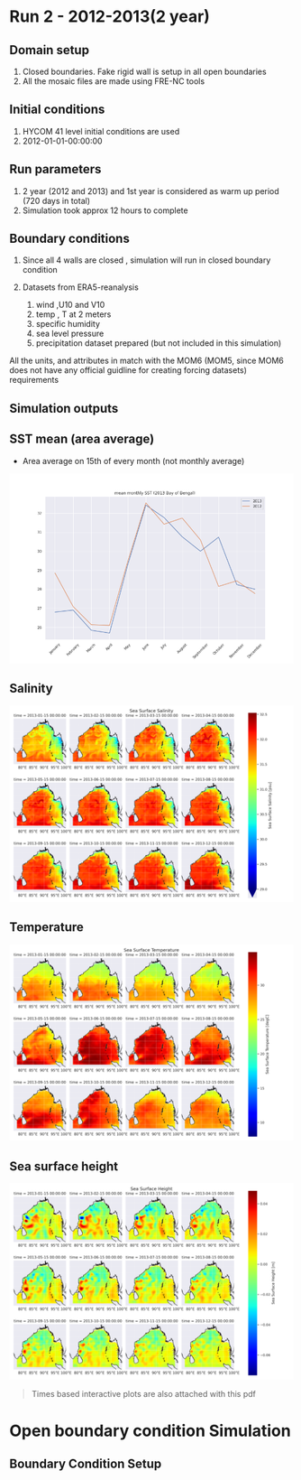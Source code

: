# Run 2 - 2012-2013(2 year)

## Domain setup 

1. Closed boundaries. Fake rigid wall is setup in all open boundaries
2. All the mosaic files are made using FRE-NC tools

## Initial conditions 

1. HYCOM 41 level initial conditions are used 
2. 2012-01-01-00:00:00

## Run parameters 

1. 2 year (2012 and 2013) and 1st year is considered as warm up period (720 days in total)
2. Simulation took approx 12 hours to complete

## Boundary conditions 

1. Since all 4 walls are closed ,  simulation will run in closed boundary condition

1. Datasets from ERA5-reanalysis
   1. wind ,U10 and V10
   2. temp , T at 2 meters
   3. specific humidity 
   4. sea level pressure
   5. precipitation dataset prepared (but not included in this simulation)

All the units, and attributes in match with the MOM6 (MOM5, since MOM6 does not have any official guidline for creating forcing datasets) requirements

## Simulation outputs 


## SST mean (area average)

- Area average on 15th of every month (not monthly average)

![](12_13_meansst.png)


## Salinity

![](SSS.png)

## Temperature

![](SST.png)

## Sea surface height

![](SSH.png)


> Times based interactive plots are also attached with this pdf


# Open boundary condition Simulation



## Boundary Condition Setup 




